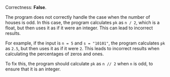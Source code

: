 Correctness: **False**.

The program does not correctly handle the case when the number of houses is odd. In this case, the program calculates `pk` as `n / 2`, which is a float, but then uses it as if it were an integer. This can lead to incorrect results.

For example, if the input is `n = 5` and `s = "10101"`, the program calculates `pk` as `2.5`, but then uses it as if it were `2`. This leads to incorrect results when calculating the percentages of zeros and ones.

To fix this, the program should calculate `pk` as `n // 2` when `n` is odd, to ensure that it is an integer.